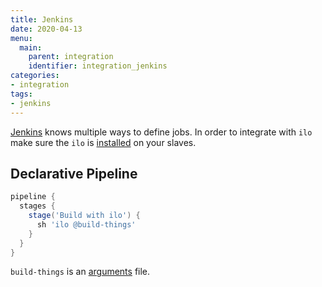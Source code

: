 ```yaml
---
title: Jenkins
date: 2020-04-13
menu:
  main:
    parent: integration
    identifier: integration_jenkins
categories:
- integration
tags:
- jenkins
---
```


[Jenkins](https://jenkins.io/) knows multiple ways to define jobs. In order to integrate with `ilo` make sure the `ilo` is [installed](../../usage/install) on your slaves.

## Declarative Pipeline

```groovy
pipeline {
  stages {
    stage('Build with ilo') {
      sh 'ilo @build-things'
    }
  }
}
```

`build-things` is an [arguments](../../usage/argument-files) file.
